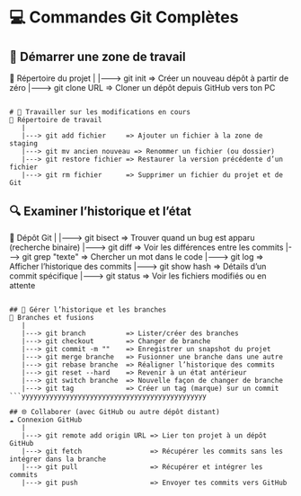 
# 💻 Commandes Git Complètes 

## 🔰 Démarrer une zone de travail
📁 Répertoire du projet
   |
   |---> git init            => Créer un nouveau dépôt à partir de zéro
   |---> git clone URL       => Cloner un dépôt depuis GitHub vers ton PC
```

# 🔧 Travailler sur les modifications en cours
📁 Répertoire de travail
   |
   |---> git add fichier     => Ajouter un fichier à la zone de staging
   |---> git mv ancien nouveau => Renommer un fichier (ou dossier)
   |---> git restore fichier => Restaurer la version précédente d’un fichier
   |---> git rm fichier      => Supprimer un fichier du projet et de Git
```

## 🔍 Examiner l’historique et l’état
📂 Dépôt Git
   |
   |---> git bisect          => Trouver quand un bug est apparu (recherche binaire)
   |---> git diff            => Voir les différences entre les commits
   |---> git grep "texte"    => Chercher un mot dans le code
   |---> git log             => Afficher l’historique des commits
   |---> git show hash       => Détails d’un commit spécifique
   |---> git status          => Voir les fichiers modifiés ou en attente
```

## 🌿 Gérer l’historique et les branches 
🌿 Branches et fusions
   |
   |---> git branch          => Lister/créer des branches
   |---> git checkout        => Changer de branche
   |---> git commit -m ""    => Enregistrer un snapshot du projet
   |---> git merge branche   => Fusionner une branche dans une autre
   |---> git rebase branche  => Réaligner l’historique des commits
   |---> git reset --hard    => Revenir à un état antérieur
   |---> git switch branche  => Nouvelle façon de changer de branche
   |---> git tag             => Créer un tag (marque) sur un commit
```yyyyyyyyyyyyyyyyyyyyyyyyyyyyyyyyyyyyyyyyyyyyyy

## 🌐 Collaborer (avec GitHub ou autre dépôt distant)
☁️ Connexion GitHub
   |
   |---> git remote add origin URL => Lier ton projet à un dépôt GitHub
   |---> git fetch                 => Récupérer les commits sans les intégrer dans la branche
   |---> git pull                  => Récupérer et intégrer les commits
   |---> git push                  => Envoyer tes commits vers GitHub
```
